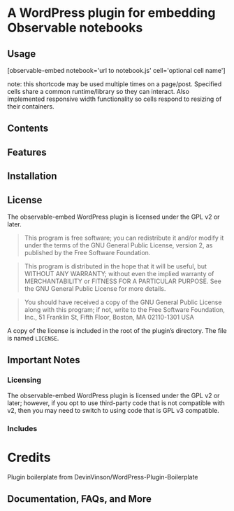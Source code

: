 # A WordPress plugin for embedding Observable notebooks

## Usage
[observable-embed notebook='url to notebook.js' cell='optional cell name']

note: this shortcode may be used multiple times on a page/post. Specified cells share a common runtime/library so they can interact. Also implemented responsive width functionality so cells respond to resizing of their containers.

## Contents



## Features


## Installation



## License

The observable-embed WordPress plugin is licensed under the GPL v2 or later.

> This program is free software; you can redistribute it and/or modify it under the terms of the GNU General Public License, version 2, as published by the Free Software Foundation.

> This program is distributed in the hope that it will be useful, but WITHOUT ANY WARRANTY; without even the implied warranty of MERCHANTABILITY or FITNESS FOR A PARTICULAR PURPOSE. See the GNU General Public License for more details.

> You should have received a copy of the GNU General Public License along with this program; if not, write to the Free Software Foundation, Inc., 51 Franklin St, Fifth Floor, Boston, MA 02110-1301 USA

A copy of the license is included in the root of the plugin’s directory. The file is named `LICENSE`.

## Important Notes

### Licensing

The observable-embed WordPress plugin is licensed under the GPL v2 or later; however, if you opt to use third-party code that is not compatible with v2, then you may need to switch to using code that is GPL v3 compatible.

### Includes

# Credits

Plugin boilerplate from DevinVinson/WordPress-Plugin-Boilerplate

## Documentation, FAQs, and More
